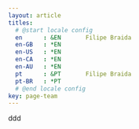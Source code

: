 ```yaml
---
layout: article
titles:
  # @start locale config
  en      : &EN       Filipe Braida
  en-GB   : *EN
  en-US   : *EN
  en-CA   : *EN
  en-AU   : *EN
  pt      : &PT       Filipe Braida
  pt-BR   : *PT
  # @end locale config
key: page-team
---
```


ddd
